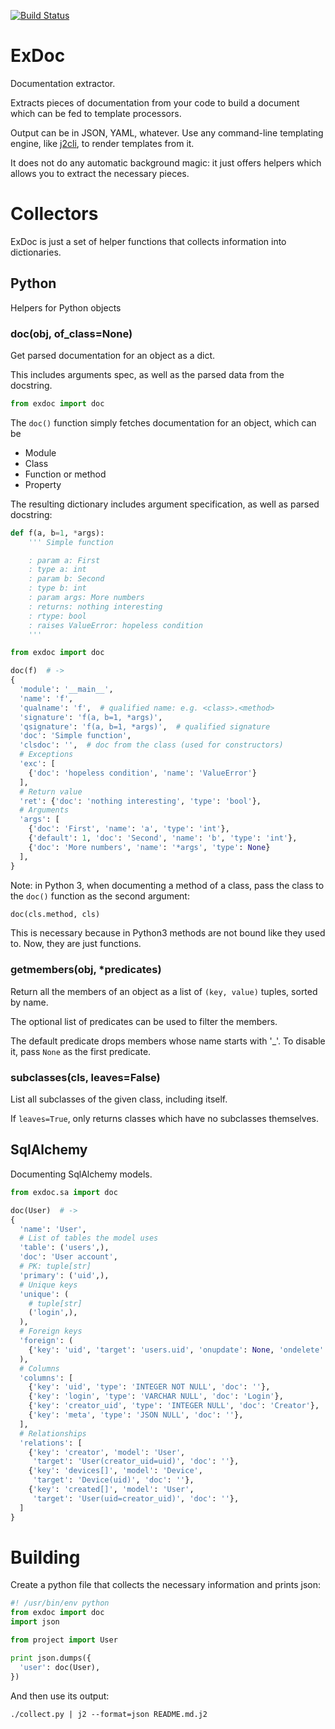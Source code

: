 [![Build Status](https://api.travis-ci.org/kolypto/py-exdoc.png?branch=master)](https://travis-ci.org/kolypto/py-exdoc)


ExDoc
=====

Documentation extractor.

Extracts pieces of documentation from your code to build a document which can be fed to template processors.

Output can be in JSON, YAML, whatever.
Use any command-line templating engine, like [j2cli](https://github.com/kolypto/j2cli), to render templates from it.

It does not do any automatic background magic: it just offers helpers which allows you to extract the necessary pieces.




Collectors
==========

ExDoc is just a set of helper functions that collects information into dictionaries.

Python
------

Helpers for Python objects

### doc(obj, of_class=None)
Get parsed documentation for an object as a dict.

This includes arguments spec, as well as the parsed data from the docstring.

```python
from exdoc import doc
```

The `doc()` function simply fetches documentation for an object, which can be

* Module
* Class
* Function or method
* Property

The resulting dictionary includes argument specification, as well as parsed docstring:

```python
def f(a, b=1, *args):
    ''' Simple function

    : param a: First
    : type a: int
    : param b: Second
    : type b: int
    : param args: More numbers
    : returns: nothing interesting
    : rtype: bool
    : raises ValueError: hopeless condition
    '''

from exdoc import doc

doc(f)  # ->
{
  'module': '__main__',
  'name': 'f',
  'qualname': 'f',  # qualified name: e.g. <class>.<method>
  'signature': 'f(a, b=1, *args)',
  'qsignature': 'f(a, b=1, *args)',  # qualified signature
  'doc': 'Simple function',
  'clsdoc': '',  # doc from the class (used for constructors)
  # Exceptions
  'exc': [
    {'doc': 'hopeless condition', 'name': 'ValueError'}
  ],
  # Return value
  'ret': {'doc': 'nothing interesting', 'type': 'bool'},
  # Arguments
  'args': [
    {'doc': 'First', 'name': 'a', 'type': 'int'},
    {'default': 1, 'doc': 'Second', 'name': 'b', 'type': 'int'},
    {'doc': 'More numbers', 'name': '*args', 'type': None}
  ],
}
```

Note: in Python 3, when documenting a method of a class, pass the class to the `doc()` function as the second argument:

```python
doc(cls.method, cls)
```

This is necessary because in Python3 methods are not bound like they used to. Now, they are just functions.


### getmembers(obj, *predicates)

Return all the members of an object as a list of `(key, value)` tuples, sorted by name.

The optional list of predicates can be used to filter the members.

The default predicate drops members whose name starts with '_'. To disable it, pass `None` as the first predicate.


### subclasses(cls, leaves=False)

List all subclasses of the given class, including itself.

If `leaves=True`, only returns classes which have no subclasses themselves.



SqlAlchemy
----------

Documenting SqlAlchemy models.

```python
from exdoc.sa import doc

doc(User)  # ->
{
  'name': 'User',
  # List of tables the model uses
  'table': ('users',),
  'doc': 'User account',
  # PK: tuple[str]
  'primary': ('uid',),
  # Unique keys
  'unique': (
    # tuple[str]
    ('login',),
  ),
  # Foreign keys
  'foreign': (
    {'key': 'uid', 'target': 'users.uid', 'onupdate': None, 'ondelete': 'CASCADE'},
  ),
  # Columns
  'columns': [
    {'key': 'uid', 'type': 'INTEGER NOT NULL', 'doc': ''},
    {'key': 'login', 'type': 'VARCHAR NULL', 'doc': 'Login'},
    {'key': 'creator_uid', 'type': 'INTEGER NULL', 'doc': 'Creator'},
    {'key': 'meta', 'type': 'JSON NULL', 'doc': ''},
  ],
  # Relationships
  'relations': [
    {'key': 'creator', 'model': 'User',
     'target': 'User(creator_uid=uid)', 'doc': ''},
    {'key': 'devices[]', 'model': 'Device',
     'target': 'Device(uid)', 'doc': ''},
    {'key': 'created[]', 'model': 'User',
     'target': 'User(uid=creator_uid)', 'doc': ''},
  ]
}
```


Building
========

Create a python file that collects the necessary information and prints json:

```python
#! /usr/bin/env python
from exdoc import doc
import json

from project import User

print json.dumps({
  'user': doc(User),
})
```

And then use its output:

```console
./collect.py | j2 --format=json README.md.j2
```

